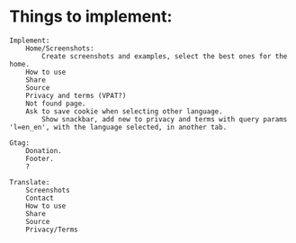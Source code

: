 # Things to implement:
    Implement:
        Home/Screenshots:
            Create screenshots and examples, select the best ones for the home.
        How to use
        Share
        Source
        Privacy and terms (VPAT?)
        Not found page.
        Ask to save cookie when selecting other language.
            Show snackbar, add new to privacy and terms with query params 'l=en_en', with the language selected, in another tab.

    Gtag:
        Donation.
        Footer.
        ?

    Translate:
        Screenshots
        Contact
        How to use
        Share
        Source
        Privacy/Terms